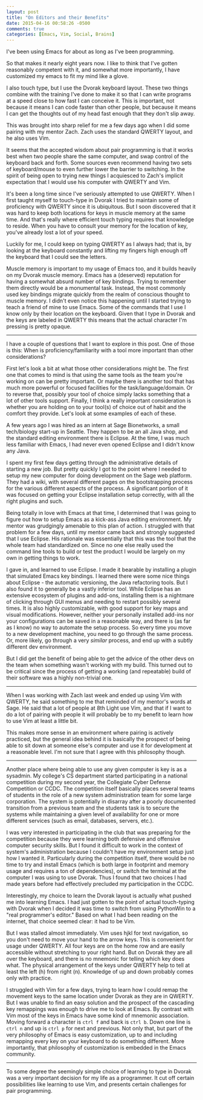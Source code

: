 ```yaml
---
layout: post
title: "On Editors and their Benefits"
date: 2015-04-16 00:58:26 -0500
comments: true
categories: [Emacs, Vim, Social, Brains]
---
```


I've been using Emacs for about as long as I've been programming.

So that makes it nearly eight years now. I like to think that I've
gotten reasonably competent with it, and somewhat more importantly, I
have customized my emacs to fit my mind like a glove.

I also touch type, but I use the Dvorak keyboard layout. These two
things combine with the training I've done to make it so that I can
write programs at a speed close to how fast I can conceive it. This is
important, not because it means I can code faster than other people,
but because it means I can get the thoughts out of my head fast enough
that they don't slip away.

This was brought into sharp relief for me a few days ago when I did
some pairing with my mentor Zach. Zach uses the standard QWERTY
layout, and he also uses Vim.

<!--more-->

It seems that the accepted wisdom about pair programming is that it
works best when two people share the same computer, and swap control
of the keyboard back and forth. Some sources even recommend having two
sets of keyboard/mouse to even further lower the barrier to
switching. In the spirit of being open to trying new things I
acquiesced to Zach's implicit expectation that I would use his
computer with QWERTY and Vim.

It's been a long time since I've seriously attempted to use
QWERTY. When I first taught myself to touch-type in Dvorak I tried to
maintain some of proficiency with QWERTY since it is ubiquitous. But I
soon discovered that it was hard to keep both locations for keys in
muscle memory at the same time. And that's really where efficient
touch typing requires that knowledge to reside. When you have to
consult your memory for the location of key, you've already lost a lot
of your speed.

Luckily for me, I could keep on typing QWERTY as I always had; that
is, by looking at the keyboard constantly and lifting my fingers high
enough off the keyboard that I could see the letters.

Muscle memory is important to my usage of Emacs too, and it builds
heavily on my Dvorak muscle memory. Emacs has a (deserved) reputation
for having a somewhat absurd number of key bindings. Trying to
remember them directly would be a monumental task. Instead, the most
commonly used key bindings migrate quickly from the realm of conscious
thought to muscle memory. I didn't even notice this happening until I
started trying to teach a friend of mine to use Emacs. Some of the
commands that I use I know only by their location on the
keyboard. Given that I type in Dvorak and the keys are labeled in
QWERTY this means that the actual character I'm pressing is pretty
opaque.

* * *

I have a couple of questions that I want to explore in this post. One
of those is this: When is proficiency/familiarity with a tool more
important than other considerations?

First let's look a bit at what those other considerations might
be. The first one that comes to mind is that using the same tools as
the team you're working on can be pretty important. Or maybe there is
another tool that has much more powerful or focused facilities for the
task/language/domain. Or to reverse that, possibly your tool of choice
simply lacks something that a lot of other tools support. Finally, I
think a really important consideration is whether you are holding on
to your tool(s) of choice out of habit and the comfort they provide.
Let's look at some examples of each of these.

A few years ago I was hired as an intern at Sage Bionetworks, a small
tech/biology start-up in Seattle. They happen to be an all Java shop,
and the standard editing environment there is Eclipse. At the time, I
was much less familiar with Emacs, I had never even opened Eclipse and
I didn't know any Java.

I spent my first few days getting through the administrative details
of starting a new job. But pretty quickly I got to the point where I
needed to setup my new computer for doing development on the Sage web
platform. They had a wiki, with several different pages on the
bootstrapping process for the various different aspects of the
process. A significant portion of it was focused on getting your
Eclipse installation setup correctly, with all the right plugins and
such.

Being totally in love with Emacs at that time, I determined that I was
going to figure out how to setup Emacs as a kick-ass Java editing
environment. My mentor was grudgingly amenable to this plan of
action. I struggled with that problem for a few days, until my mentor
came back and strongly suggested that I use Eclipse. His rationale was
essentially that this was the tool that the whole team had
standardized on. Since no one else really used the command line tools
to build or test the product I would be largely on my own in getting
things to work.

I gave in, and learned to use Eclipse. I made it bearable by
installing a plugin that simulated Emacs key bindings. I learned there
were some nice things about Eclipse - the automatic versioning, the
Java refactoring tools. But I also found it to generally be a vastly
inferior tool. While Eclipse has an extensive ecosystem of plugins and
add-ons, installing them is a nightmare of clicking through GUI menus
and needing to restart possibly several times. It is also highly
customizable, with good support for key maps and visual
modifications. However, neither your personally installed add-ins nor
your configurations can be saved in a reasonable way, and there is (as
far as I know) no way to automate the setup process. So every time you
move to a new development machine, you need to go through the same
process. Or, more likely, go through a very *similar* process, and
end up with a subtly different dev environment.

But I did get the benefit of being able to get the advice of the other
devs on the team when something wasn't working with my build. This
turned out to be critical since the process of getting a working (and
repeatable) build of their software was a highly non-trivial one.

* * *

When I was working with Zach last week and ended up using Vim with
QWERTY, he said something to me that reminded of my mentor's words at
Sage. He said that a lot of people at 8th Light use Vim, and that if I
want to do a lot of pairing with people it will probably be to my
benefit to learn how to use Vim at least a little bit.

This makes more sense in an environment where pairing is actively
practiced, but the general idea behind it is basically the prospect of
being able to sit down at someone else's computer and use it for
development at a reasonable level. I'm not sure that I agree with this
philosophy though.

* * *

Another place where being able to use any given computer is key is as
a sysadmin. My college's CS department started participating in a
national competition during my second year, the Collegiate Cyber
Defense Competition or CCDC. The competition itself basically places
several teams of students in the role of a new system administration
team for some large corporation. The system is potentially in disarray
after a poorly documented transition from a previous team and the
students task is to secure the systems while maintaining a given level
of availability for one or more different services (such as email,
databases, servers, etc.).

I was very interested in participating in the club that was preparing
for the competition because they were learning both defensive and
offensive computer security skills. But I found it difficult to work
in the context of system's administration because I couldn't have my
environment setup just how I wanted it. Particularly during the
competition itself, there would be no time to try and install Emacs
(which is both large in footprint and memory usage and requires a ton
of dependencies), or switch the terminal at the computer I was using
to use Dvorak. Thus I found that two choices I had made years before
had effectively precluded my participation in the CCDC.

Interestingly, my choice to learn the Dvorak layout is actually what
pushed me into learning Emacs. I had just gotten to the point of
actual touch-typing with Dvorak when I decided it was time to switch
from using PythonWin to a "real programmer's editor." Based on what I
had been reading on the internet, that choice seemed clear: it had to
be Vim.

But I was stalled almost immediately. Vim uses hjkl for text
navigation, so you don't need to move your hand to the arrow keys.
This is convenient for usage under QWERTY. All four keys are on the
home row and are easily accessible without stretching to your right
hand. But on Dvorak they are all over the keyboard, and there is no
mnemonic for telling which key does what. The physical arrangement of
the keys under QWERTY help to tell at least the left (h) from right
(n). Knowledge of up and down probably comes only with practice.

I struggled with Vim for a few days, trying to learn how I could remap
the movement keys to the same location under Dvorak as they are in
QWERTY. But I was unable to find an easy solution and the prospect of
the cascading key remappings was enough to drive me to look at Emacs.
By contrast with Vim most of the keys in Emacs have some kind of
mnemonic association. Moving forward a character is `ctrl f` and back
is `ctrl b`. Down one line is `ctrl n` and up is `ctrl p` for next and
previous. Not only that, but part of the very philosophy of Emacs is
easy customization, up to and including remapping every key on your
keyboard to do something different. More importantly, that philosophy
of customization is embedded in the Emacs community.

* * *

To some degree the seemingly simple choice of learning to type in
Dvorak was a very important decision for my life as a programmer. It
cut off certain possibilities like learning to use Vim, and presents
certain challenges for pair programming.
